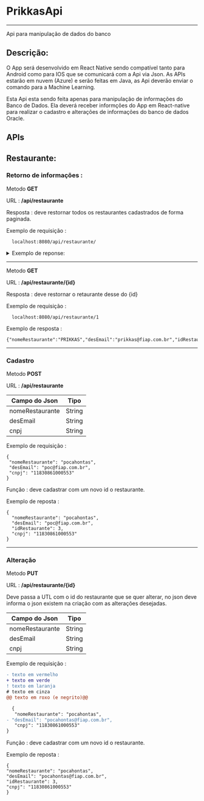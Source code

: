 # PrikkasApi
------------------------------------------------------------------------------
  Api para manipulação de dados do banco


## Descrição: 

O App será desenvolvido em React Native sendo compatível tanto para Android como 
para IOS que se comunicará com a Api via Json.
As APIs estarão em nuvem (Azure) e serão feitas em Java, as Api deverão enviar o 
comando para a Machine Learning.

Esta Api esta sendo feita apenas para manipulação de informações do Banco de Dados.
Ela deverá receber informções do App em React-native para realizar o cadastro e alterações de informações do banco de dados Oracle.

## APIs

## Restaurante:
### Retorno de informações :
  Metodo **GET** 
  
  URL : **/api/restaurante**
  
  Resposta : deve restornar todos os restaurantes cadastrados de forma paginada.
  
Exemplo de requisição :
  
  ```
    localhost:8080/api/restaurante/
  ```
  
<details>
<summary>Exemplo de reponse:</summary><br>
{
	"content": [
		{
			"nomeRestaurante": "pocahontas",
			"desEmail": "poc@fiap.com.br",
			"idRestaurante": 3,
			"cnpj": "11830861000553"
		},
		{
			"nomeRestaurante": "PRIKKAS",
			"desEmail": "prikkas@fiap.com.br",
			"idRestaurante": 1,
			"cnpj": "11830861000113"
		}
	],
	"pageable": {
		"sort": {
			"empty": true,
			"sorted": false,
			"unsorted": true
		},
		"offset": 0,
		"pageSize": 50,
		"pageNumber": 0,
		"unpaged": false,
		"paged": true
	},
	"last": true,
	"totalElements": 2,
	"totalPages": 1,
	"size": 50,
	"number": 0,
	"sort": {
		"empty": true,
		"sorted": false,
		"unsorted": true
	},
	"first": true,
	"numberOfElements": 2,
	"empty": false
}
</details>

---------------------------------------------------------------------------------------------------------

  Metodo **GET** 
  
  URL : **/api/restaurante/{id}**
  
  Resposta : deve restornar o retaurante desse do {id}
  
  Exemplo de requisição :
  
  ```
    localhost:8080/api/restaurante/1
  ```
  
  Exemplo de resposta :
  
  ```
  {"nomeRestaurante":"PRIKKAS","desEmail":"prikkas@fiap.com.br","idRestaurante":1,"cnpj":"11830861000113"}
  ```
  
  -----------------------------------------------------------------------------------------------------------
  ### Cadastro
  
  Metodo **POST** 
  
  URL : **/api/restaurante**
    
    
| Campo do Json  | Tipo |
| ------------- | ------------- |
| nomeRestaurante  | String  |
| desEmail  | String  |
| cnpj  | String  |


  Exemplo de requisição :
  
  ```
  {			
   "nomeRestaurante": "pocahontas",
   "desEmail": "poc@fiap.com.br",
   "cnpj": "11830861000553"
}
  ```
  
  Função : deve cadastrar com um novo id o restaurante.
  
  Exemplo de reposta :
  ```
  {
	"nomeRestaurante": "pocahontas",
	"desEmail": "poc@fiap.com.br",
	"idRestaurante": 3,
	"cnpj": "11830861000553"
}
  ```

  ------------------------------------------------------------------------------------
  
### Alteração
  
  Metodo **PUT** 
  
  URL : **/api/restaurante/{id}**
    
Deve passa a UTL com o id do restaurante que se quer alterar, no json deve informa o json existem na criação com as alterações desejadas.
    
| Campo do Json  | Tipo |
| ------------- | ------------- |
| nomeRestaurante  | String  |
| desEmail  | String  |
| cnpj  | String  |


  Exemplo de requisição :
```diff
- texto em vermelho
+ texto em verde
! texto em laranja
# texto em cinza
@@ texto em roxo (e negrito)@@
```
  
```diff
  {			
   "nomeRestaurante": "pocahontas",
- "desEmail": "pocahontas@fiap.com.br",
   "cnpj": "11830861000553"
}
```
  
  Função : deve cadastrar com um novo id o restaurante.
  
  Exemplo de reposta :
  ```
  {
"nomeRestaurante": "pocahontas",
"desEmail": "pocahontas@fiap.com.br",
"idRestaurante": 3,
"cnpj": "11830861000553"
}
  ```
  
  
